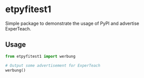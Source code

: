 # etpyfitest1

Simple package to demonstrate the usage of PyPI and advertise ExperTeach.

## Usage
```python
from etpyfitest1 import werbung

# Output some advertisement for ExperTeach
werbung()
```
